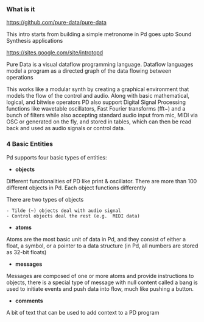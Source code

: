 ### What is it

https://github.com/pure-data/pure-data


This intro starts from building a simple metronome in Pd goes upto Sound Synthesis applications

https://sites.google.com/site/introtopd

Pure Data is a visual dataflow programming language. Dataflow languages model a program as a directed graph of the data flowing between operations

This works like a modular synth by creating a graphical environment that models the flow of the control and audio. Along with basic  mathematical, logical, and bitwise operators PD also support Digital Signal Processing functions like  wavetable oscillators, Fast Fourier transforms (fft~) and a bunch of filters while also accepting standard audio input from mic, MIDI via OSC or generated on the fly, and stored in tables, which can then be read back and used as audio signals or control data.

### 4 Basic Entities

Pd supports four basic types of entities:

- **objects**

Different functionalities of PD like print & oscillator. There are more than 100 different objects in Pd. Each object functions differently

There are two types of objects
	
	- Tilde (~) objects deal with audio signal
	- Control objects deal the rest (e.g.  MIDI data)

- **atoms**

Atoms are the most basic unit of data in Pd, and they consist of either a float, a symbol, or a pointer to a data structure (in Pd, all numbers are stored as 32-bit floats)

- **messages**

Messages are composed of one or more atoms and provide instructions to objects, there is a special type of message with null content called a bang is used to initiate events and push data into flow, much like pushing a button.


- **comments**

A bit of text that can be used to add context to a PD program


